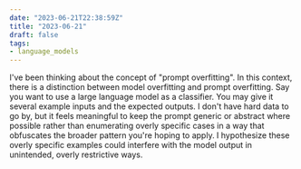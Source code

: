 ```yaml
---
date: "2023-06-21T22:38:59Z"
title: "2023-06-21"
draft: false
tags:
- language_models
---
```


I've been thinking about the concept of "prompt overfitting".
In this context, there is a distinction between model overfitting and prompt overfitting.
Say you want to use a large language model as a classifier.
You may give it several example inputs and the expected outputs.
I don't have hard data to go by, but it feels meaningful to keep the prompt generic or abstract where possible rather than enumerating overly specific cases in a way that obfuscates the broader pattern you're hoping to apply.
I hypothesize these overly specific examples could interfere with the model output in unintended, overly restrictive ways.
